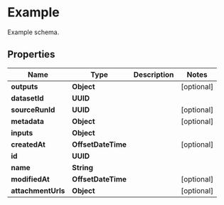 

# Example

Example schema.

## Properties

| Name | Type | Description | Notes |
|------------ | ------------- | ------------- | -------------|
|**outputs** | **Object** |  |  [optional] |
|**datasetId** | **UUID** |  |  |
|**sourceRunId** | **UUID** |  |  [optional] |
|**metadata** | **Object** |  |  [optional] |
|**inputs** | **Object** |  |  |
|**createdAt** | **OffsetDateTime** |  |  [optional] |
|**id** | **UUID** |  |  |
|**name** | **String** |  |  |
|**modifiedAt** | **OffsetDateTime** |  |  [optional] |
|**attachmentUrls** | **Object** |  |  [optional] |




